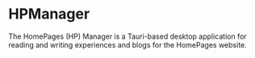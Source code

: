 # HPManager

The HomePages (HP) Manager is a Tauri-based desktop application for reading and writing experiences and blogs for the HomePages website.
